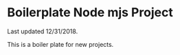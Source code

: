 Boilerplate Node mjs Project
============================
Last updated 12/31/2018.

This is a boiler plate for new projects.

